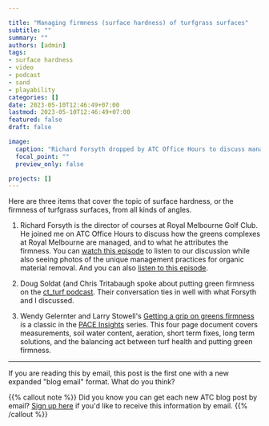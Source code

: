 ```yaml
---

title: "Managing firmness (surface hardness) of turfgrass surfaces"
subtitle: ""
summary: ""
authors: [admin]
tags: 
- surface hardness
- video
- podcast
- sand
- playability
categories: []
date: 2023-05-10T12:46:49+07:00
lastmod: 2023-05-10T12:46:49+07:00
featured: false
draft: false

image:
  caption: "Richard Forsyth dropped by ATC Office Hours to discuss managing surface hardness at Royal Melbourne GC."
  focal_point: ""
  preview_only: false

projects: []
---
```


Here are three items that cover the topic of surface hardness, or the firmness of turfgrass surfaces, from all kinds of angles. 

1. Richard Forsyth is the director of courses at Royal Melbourne Golf Club. He joined me on ATC Office Hours to discuss how the greens complexes at Royal Melbourne are managed, and to what he attributes the firmness. You can [watch this episode](https://www.youtube.com/live/T-w6CQzGzKc) to listen to our discussion while also seeing photos of the unique management practices for organic material removal. And you can also [listen to this episode](https://share.transistor.fm/s/aeb60824).

2. Doug Soldat (and Chris Tritabaugh spoke about putting green firmness on the [ct_turf podcast](https://ctunderscoreturf.substack.com/p/doug-soldat). Their conversation ties in well with what Forsyth and I discussed.

3. Wendy Gelernter and Larry Stowell's [Getting a grip on greens firmness](https://www.paceturf.org/member/Documents/0601_insights.pdf) is a classic in the [PACE Insights](https://www.paceturf.org/memberedition/C14/) series. This four page document covers measurements, soil water content, aeration, short term fixes, long term solutions, and the balancing act between turf health and putting green firmness.

---

If you are reading this by email, this post is the first one with a new expanded "blog email" format. What do you think? 

{{% callout note %}}
Did you know you can get each new ATC blog post by email? [Sign up here](https://www.asianturfgrass.com/#newsletters) if you'd like to receive this information by email.
{{% /callout %}}


